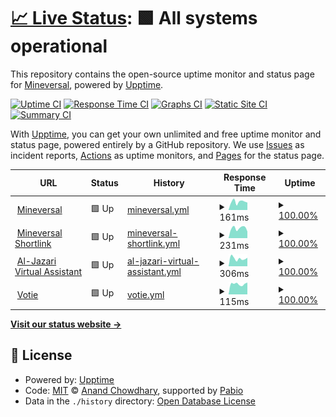 # [📈 Live Status](https://status.mineversal.com): <!--live status--> **🟩 All systems operational**

This repository contains the open-source uptime monitor and status page for [Mineversal](https://mineversal.com), powered by [Upptime](https://github.com/upptime/upptime).

[![Uptime CI](https://github.com/Mineversal/Mineversal-Status/workflows/Uptime%20CI/badge.svg)](https://github.com/Mineversal/Mineversal-Status/actions?query=workflow%3A%22Uptime+CI%22)
[![Response Time CI](https://github.com/Mineversal/Mineversal-Status/workflows/Response%20Time%20CI/badge.svg)](https://github.com/Mineversal/Mineversal-Status/actions?query=workflow%3A%22Response+Time+CI%22)
[![Graphs CI](https://github.com/Mineversal/Mineversal-Status/workflows/Graphs%20CI/badge.svg)](https://github.com/Mineversal/Mineversal-Status/actions?query=workflow%3A%22Graphs+CI%22)
[![Static Site CI](https://github.com/Mineversal/Mineversal-Status/workflows/Static%20Site%20CI/badge.svg)](https://github.com/Mineversal/Mineversal-Status/actions?query=workflow%3A%22Static+Site+CI%22)
[![Summary CI](https://github.com/Mineversal/Mineversal-Status/workflows/Summary%20CI/badge.svg)](https://github.com/Mineversal/Mineversal-Status/actions?query=workflow%3A%22Summary+CI%22)

With [Upptime](https://upptime.js.org), you can get your own unlimited and free uptime monitor and status page, powered entirely by a GitHub repository. We use [Issues](https://github.com/Mineversal/Mineversal-Status/issues) as incident reports, [Actions](https://github.com/Mineversal/Mineversal-Status/actions) as uptime monitors, and [Pages](https://status.mineversal.com) for the status page.

<!--start: status pages-->
<!-- This summary is generated by Upptime (https://github.com/upptime/upptime) -->
<!-- Do not edit this manually, your changes will be overwritten -->
<!-- prettier-ignore -->
| URL | Status | History | Response Time | Uptime |
| --- | ------ | ------- | ------------- | ------ |
| <img alt="" src="https://icons.duckduckgo.com/ip3/mineversal.com.ico" height="13"> [Mineversal](https://mineversal.com) | 🟩 Up | [mineversal.yml](https://github.com/Mineversal/Mineversal-Status/commits/HEAD/history/mineversal.yml) | <details><summary><img alt="Response time graph" src="./graphs/mineversal/response-time-week.png" height="20"> 161ms</summary><br><a href="https://status.mineversal.com/history/mineversal"><img alt="Response time 158" src="https://img.shields.io/endpoint?url=https%3A%2F%2Fraw.githubusercontent.com%2FMineversal%2FMineversal-Status%2FHEAD%2Fapi%2Fmineversal%2Fresponse-time.json"></a><br><a href="https://status.mineversal.com/history/mineversal"><img alt="24-hour response time 146" src="https://img.shields.io/endpoint?url=https%3A%2F%2Fraw.githubusercontent.com%2FMineversal%2FMineversal-Status%2FHEAD%2Fapi%2Fmineversal%2Fresponse-time-day.json"></a><br><a href="https://status.mineversal.com/history/mineversal"><img alt="7-day response time 161" src="https://img.shields.io/endpoint?url=https%3A%2F%2Fraw.githubusercontent.com%2FMineversal%2FMineversal-Status%2FHEAD%2Fapi%2Fmineversal%2Fresponse-time-week.json"></a><br><a href="https://status.mineversal.com/history/mineversal"><img alt="30-day response time 165" src="https://img.shields.io/endpoint?url=https%3A%2F%2Fraw.githubusercontent.com%2FMineversal%2FMineversal-Status%2FHEAD%2Fapi%2Fmineversal%2Fresponse-time-month.json"></a><br><a href="https://status.mineversal.com/history/mineversal"><img alt="1-year response time 158" src="https://img.shields.io/endpoint?url=https%3A%2F%2Fraw.githubusercontent.com%2FMineversal%2FMineversal-Status%2FHEAD%2Fapi%2Fmineversal%2Fresponse-time-year.json"></a></details> | <details><summary><a href="https://status.mineversal.com/history/mineversal">100.00%</a></summary><a href="https://status.mineversal.com/history/mineversal"><img alt="All-time uptime 100.00%" src="https://img.shields.io/endpoint?url=https%3A%2F%2Fraw.githubusercontent.com%2FMineversal%2FMineversal-Status%2FHEAD%2Fapi%2Fmineversal%2Fuptime.json"></a><br><a href="https://status.mineversal.com/history/mineversal"><img alt="24-hour uptime 100.00%" src="https://img.shields.io/endpoint?url=https%3A%2F%2Fraw.githubusercontent.com%2FMineversal%2FMineversal-Status%2FHEAD%2Fapi%2Fmineversal%2Fuptime-day.json"></a><br><a href="https://status.mineversal.com/history/mineversal"><img alt="7-day uptime 100.00%" src="https://img.shields.io/endpoint?url=https%3A%2F%2Fraw.githubusercontent.com%2FMineversal%2FMineversal-Status%2FHEAD%2Fapi%2Fmineversal%2Fuptime-week.json"></a><br><a href="https://status.mineversal.com/history/mineversal"><img alt="30-day uptime 100.00%" src="https://img.shields.io/endpoint?url=https%3A%2F%2Fraw.githubusercontent.com%2FMineversal%2FMineversal-Status%2FHEAD%2Fapi%2Fmineversal%2Fuptime-month.json"></a><br><a href="https://status.mineversal.com/history/mineversal"><img alt="1-year uptime 100.00%" src="https://img.shields.io/endpoint?url=https%3A%2F%2Fraw.githubusercontent.com%2FMineversal%2FMineversal-Status%2FHEAD%2Fapi%2Fmineversal%2Fuptime-year.json"></a></details>
| <img alt="" src="https://icons.duckduckgo.com/ip3/mineversal.org.ico" height="13"> [Mineversal Shortlink](https://mineversal.org) | 🟩 Up | [mineversal-shortlink.yml](https://github.com/Mineversal/Mineversal-Status/commits/HEAD/history/mineversal-shortlink.yml) | <details><summary><img alt="Response time graph" src="./graphs/mineversal-shortlink/response-time-week.png" height="20"> 231ms</summary><br><a href="https://status.mineversal.com/history/mineversal-shortlink"><img alt="Response time 255" src="https://img.shields.io/endpoint?url=https%3A%2F%2Fraw.githubusercontent.com%2FMineversal%2FMineversal-Status%2FHEAD%2Fapi%2Fmineversal-shortlink%2Fresponse-time.json"></a><br><a href="https://status.mineversal.com/history/mineversal-shortlink"><img alt="24-hour response time 156" src="https://img.shields.io/endpoint?url=https%3A%2F%2Fraw.githubusercontent.com%2FMineversal%2FMineversal-Status%2FHEAD%2Fapi%2Fmineversal-shortlink%2Fresponse-time-day.json"></a><br><a href="https://status.mineversal.com/history/mineversal-shortlink"><img alt="7-day response time 231" src="https://img.shields.io/endpoint?url=https%3A%2F%2Fraw.githubusercontent.com%2FMineversal%2FMineversal-Status%2FHEAD%2Fapi%2Fmineversal-shortlink%2Fresponse-time-week.json"></a><br><a href="https://status.mineversal.com/history/mineversal-shortlink"><img alt="30-day response time 243" src="https://img.shields.io/endpoint?url=https%3A%2F%2Fraw.githubusercontent.com%2FMineversal%2FMineversal-Status%2FHEAD%2Fapi%2Fmineversal-shortlink%2Fresponse-time-month.json"></a><br><a href="https://status.mineversal.com/history/mineversal-shortlink"><img alt="1-year response time 255" src="https://img.shields.io/endpoint?url=https%3A%2F%2Fraw.githubusercontent.com%2FMineversal%2FMineversal-Status%2FHEAD%2Fapi%2Fmineversal-shortlink%2Fresponse-time-year.json"></a></details> | <details><summary><a href="https://status.mineversal.com/history/mineversal-shortlink">100.00%</a></summary><a href="https://status.mineversal.com/history/mineversal-shortlink"><img alt="All-time uptime 100.00%" src="https://img.shields.io/endpoint?url=https%3A%2F%2Fraw.githubusercontent.com%2FMineversal%2FMineversal-Status%2FHEAD%2Fapi%2Fmineversal-shortlink%2Fuptime.json"></a><br><a href="https://status.mineversal.com/history/mineversal-shortlink"><img alt="24-hour uptime 100.00%" src="https://img.shields.io/endpoint?url=https%3A%2F%2Fraw.githubusercontent.com%2FMineversal%2FMineversal-Status%2FHEAD%2Fapi%2Fmineversal-shortlink%2Fuptime-day.json"></a><br><a href="https://status.mineversal.com/history/mineversal-shortlink"><img alt="7-day uptime 100.00%" src="https://img.shields.io/endpoint?url=https%3A%2F%2Fraw.githubusercontent.com%2FMineversal%2FMineversal-Status%2FHEAD%2Fapi%2Fmineversal-shortlink%2Fuptime-week.json"></a><br><a href="https://status.mineversal.com/history/mineversal-shortlink"><img alt="30-day uptime 100.00%" src="https://img.shields.io/endpoint?url=https%3A%2F%2Fraw.githubusercontent.com%2FMineversal%2FMineversal-Status%2FHEAD%2Fapi%2Fmineversal-shortlink%2Fuptime-month.json"></a><br><a href="https://status.mineversal.com/history/mineversal-shortlink"><img alt="1-year uptime 100.00%" src="https://img.shields.io/endpoint?url=https%3A%2F%2Fraw.githubusercontent.com%2FMineversal%2FMineversal-Status%2FHEAD%2Fapi%2Fmineversal-shortlink%2Fuptime-year.json"></a></details>
| <img alt="" src="https://icons.duckduckgo.com/ip3/mineversal.net.ico" height="13"> [Al-Jazari Virtual Assistant](https://mineversal.net) | 🟩 Up | [al-jazari-virtual-assistant.yml](https://github.com/Mineversal/Mineversal-Status/commits/HEAD/history/al-jazari-virtual-assistant.yml) | <details><summary><img alt="Response time graph" src="./graphs/al-jazari-virtual-assistant/response-time-week.png" height="20"> 306ms</summary><br><a href="https://status.mineversal.com/history/al-jazari-virtual-assistant"><img alt="Response time 306" src="https://img.shields.io/endpoint?url=https%3A%2F%2Fraw.githubusercontent.com%2FMineversal%2FMineversal-Status%2FHEAD%2Fapi%2Fal-jazari-virtual-assistant%2Fresponse-time.json"></a><br><a href="https://status.mineversal.com/history/al-jazari-virtual-assistant"><img alt="24-hour response time 331" src="https://img.shields.io/endpoint?url=https%3A%2F%2Fraw.githubusercontent.com%2FMineversal%2FMineversal-Status%2FHEAD%2Fapi%2Fal-jazari-virtual-assistant%2Fresponse-time-day.json"></a><br><a href="https://status.mineversal.com/history/al-jazari-virtual-assistant"><img alt="7-day response time 306" src="https://img.shields.io/endpoint?url=https%3A%2F%2Fraw.githubusercontent.com%2FMineversal%2FMineversal-Status%2FHEAD%2Fapi%2Fal-jazari-virtual-assistant%2Fresponse-time-week.json"></a><br><a href="https://status.mineversal.com/history/al-jazari-virtual-assistant"><img alt="30-day response time 303" src="https://img.shields.io/endpoint?url=https%3A%2F%2Fraw.githubusercontent.com%2FMineversal%2FMineversal-Status%2FHEAD%2Fapi%2Fal-jazari-virtual-assistant%2Fresponse-time-month.json"></a><br><a href="https://status.mineversal.com/history/al-jazari-virtual-assistant"><img alt="1-year response time 306" src="https://img.shields.io/endpoint?url=https%3A%2F%2Fraw.githubusercontent.com%2FMineversal%2FMineversal-Status%2FHEAD%2Fapi%2Fal-jazari-virtual-assistant%2Fresponse-time-year.json"></a></details> | <details><summary><a href="https://status.mineversal.com/history/al-jazari-virtual-assistant">100.00%</a></summary><a href="https://status.mineversal.com/history/al-jazari-virtual-assistant"><img alt="All-time uptime 100.00%" src="https://img.shields.io/endpoint?url=https%3A%2F%2Fraw.githubusercontent.com%2FMineversal%2FMineversal-Status%2FHEAD%2Fapi%2Fal-jazari-virtual-assistant%2Fuptime.json"></a><br><a href="https://status.mineversal.com/history/al-jazari-virtual-assistant"><img alt="24-hour uptime 100.00%" src="https://img.shields.io/endpoint?url=https%3A%2F%2Fraw.githubusercontent.com%2FMineversal%2FMineversal-Status%2FHEAD%2Fapi%2Fal-jazari-virtual-assistant%2Fuptime-day.json"></a><br><a href="https://status.mineversal.com/history/al-jazari-virtual-assistant"><img alt="7-day uptime 100.00%" src="https://img.shields.io/endpoint?url=https%3A%2F%2Fraw.githubusercontent.com%2FMineversal%2FMineversal-Status%2FHEAD%2Fapi%2Fal-jazari-virtual-assistant%2Fuptime-week.json"></a><br><a href="https://status.mineversal.com/history/al-jazari-virtual-assistant"><img alt="30-day uptime 100.00%" src="https://img.shields.io/endpoint?url=https%3A%2F%2Fraw.githubusercontent.com%2FMineversal%2FMineversal-Status%2FHEAD%2Fapi%2Fal-jazari-virtual-assistant%2Fuptime-month.json"></a><br><a href="https://status.mineversal.com/history/al-jazari-virtual-assistant"><img alt="1-year uptime 100.00%" src="https://img.shields.io/endpoint?url=https%3A%2F%2Fraw.githubusercontent.com%2FMineversal%2FMineversal-Status%2FHEAD%2Fapi%2Fal-jazari-virtual-assistant%2Fuptime-year.json"></a></details>
| <img alt="" src="https://icons.duckduckgo.com/ip3/votie.mineversal.com.ico" height="13"> [Votie](https://votie.mineversal.com) | 🟩 Up | [votie.yml](https://github.com/Mineversal/Mineversal-Status/commits/HEAD/history/votie.yml) | <details><summary><img alt="Response time graph" src="./graphs/votie/response-time-week.png" height="20"> 115ms</summary><br><a href="https://status.mineversal.com/history/votie"><img alt="Response time 112" src="https://img.shields.io/endpoint?url=https%3A%2F%2Fraw.githubusercontent.com%2FMineversal%2FMineversal-Status%2FHEAD%2Fapi%2Fvotie%2Fresponse-time.json"></a><br><a href="https://status.mineversal.com/history/votie"><img alt="24-hour response time 131" src="https://img.shields.io/endpoint?url=https%3A%2F%2Fraw.githubusercontent.com%2FMineversal%2FMineversal-Status%2FHEAD%2Fapi%2Fvotie%2Fresponse-time-day.json"></a><br><a href="https://status.mineversal.com/history/votie"><img alt="7-day response time 115" src="https://img.shields.io/endpoint?url=https%3A%2F%2Fraw.githubusercontent.com%2FMineversal%2FMineversal-Status%2FHEAD%2Fapi%2Fvotie%2Fresponse-time-week.json"></a><br><a href="https://status.mineversal.com/history/votie"><img alt="30-day response time 114" src="https://img.shields.io/endpoint?url=https%3A%2F%2Fraw.githubusercontent.com%2FMineversal%2FMineversal-Status%2FHEAD%2Fapi%2Fvotie%2Fresponse-time-month.json"></a><br><a href="https://status.mineversal.com/history/votie"><img alt="1-year response time 112" src="https://img.shields.io/endpoint?url=https%3A%2F%2Fraw.githubusercontent.com%2FMineversal%2FMineversal-Status%2FHEAD%2Fapi%2Fvotie%2Fresponse-time-year.json"></a></details> | <details><summary><a href="https://status.mineversal.com/history/votie">100.00%</a></summary><a href="https://status.mineversal.com/history/votie"><img alt="All-time uptime 100.00%" src="https://img.shields.io/endpoint?url=https%3A%2F%2Fraw.githubusercontent.com%2FMineversal%2FMineversal-Status%2FHEAD%2Fapi%2Fvotie%2Fuptime.json"></a><br><a href="https://status.mineversal.com/history/votie"><img alt="24-hour uptime 100.00%" src="https://img.shields.io/endpoint?url=https%3A%2F%2Fraw.githubusercontent.com%2FMineversal%2FMineversal-Status%2FHEAD%2Fapi%2Fvotie%2Fuptime-day.json"></a><br><a href="https://status.mineversal.com/history/votie"><img alt="7-day uptime 100.00%" src="https://img.shields.io/endpoint?url=https%3A%2F%2Fraw.githubusercontent.com%2FMineversal%2FMineversal-Status%2FHEAD%2Fapi%2Fvotie%2Fuptime-week.json"></a><br><a href="https://status.mineversal.com/history/votie"><img alt="30-day uptime 100.00%" src="https://img.shields.io/endpoint?url=https%3A%2F%2Fraw.githubusercontent.com%2FMineversal%2FMineversal-Status%2FHEAD%2Fapi%2Fvotie%2Fuptime-month.json"></a><br><a href="https://status.mineversal.com/history/votie"><img alt="1-year uptime 100.00%" src="https://img.shields.io/endpoint?url=https%3A%2F%2Fraw.githubusercontent.com%2FMineversal%2FMineversal-Status%2FHEAD%2Fapi%2Fvotie%2Fuptime-year.json"></a></details>

<!--end: status pages-->

[**Visit our status website →**](https://status.mineversal.com)

## 📄 License

- Powered by: [Upptime](https://github.com/upptime/upptime)
- Code: [MIT](./LICENSE) © [Anand Chowdhary](https://anandchowdhary.com), supported by [Pabio](https://pabio.com)
- Data in the `./history` directory: [Open Database License](https://opendatacommons.org/licenses/odbl/1-0/)
